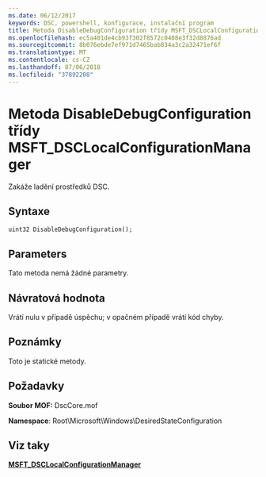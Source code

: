 ```yaml
---
ms.date: 06/12/2017
keywords: DSC, powershell, konfigurace, instalační program
title: Metoda DisableDebugConfiguration třídy MSFT_DSCLocalConfigurationManager
ms.openlocfilehash: ec5a401de4cb93f302f8572c0408e3f32d8876ad
ms.sourcegitcommit: 8b076ebde7ef971d7465bab834a3c2a32471ef6f
ms.translationtype: MT
ms.contentlocale: cs-CZ
ms.lasthandoff: 07/06/2018
ms.locfileid: "37892208"
---
```

# <a name="disabledebugconfiguration-method-of-the-msftdsclocalconfigurationmanager-class"></a>Metoda DisableDebugConfiguration třídy MSFT_DSCLocalConfigurationManager

Zakáže ladění prostředků DSC.

## <a name="syntax"></a>Syntaxe

```mof
uint32 DisableDebugConfiguration();
```

## <a name="parameters"></a>Parameters

Tato metoda nemá žádné parametry.

## <a name="return-value"></a>Návratová hodnota

Vrátí nulu v případě úspěchu; v opačném případě vrátí kód chyby.

## <a name="remarks"></a>Poznámky

Toto je statické metody.

## <a name="requirements"></a>Požadavky

**Soubor MOF:** DscCore.mof

**Namespace**: Root\Microsoft\Windows\DesiredStateConfiguration

## <a name="see-also"></a>Viz taky

[**MSFT_DSCLocalConfigurationManager**](msft-dsclocalconfigurationmanager.md)